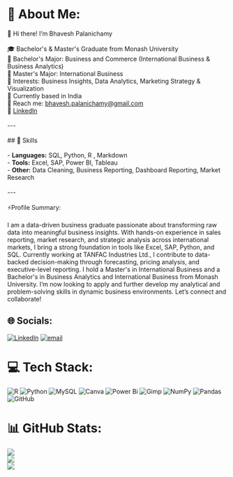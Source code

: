 # 💫 About Me:
👋 Hi there! I’m Bhavesh Palanichamy<br><br>🎓 Bachelor's & Master's Graduate from Monash University <br>📘 Bachelor's Major: Business and Commerce (International Business & Business Analytics) <br>📗 Master's Major: International Business<br>🧠 Interests: Business Insights, Data Analytics, Marketing Strategy & Visualization<br>📍 Currently based in India<br>📧 Reach me: bhavesh.palanichamy@gmail.com <br>🔗 [LinkedIn](www.linkedin.com/in/bhavesh-palanichamy)<br><br>---<br><br>## 🔧 Skills<br><br>- **Languages:** SQL, Python, R , Markdown  <br>- **Tools:** Excel, SAP, Power BI, Tableau  <br>- **Other:** Data Cleaning, Business Reporting, Dashboard Reporting, Market Research<br><br>---<br><br> ⚡Profile Summary: <br><br> I am a data-driven business graduate passionate about transforming raw data into meaningful business insights. With hands-on experience in sales reporting, market research, and strategic analysis across international markets, I bring a strong foundation in tools like Excel, SAP, Python, and SQL. Currently working at TANFAC Industries Ltd., I contribute to data-backed decision-making through forecasting, pricing analysis, and executive-level reporting. I hold a Master's in International Business and a Bachelor's in Business Analytics and International Business from Monash University. I’m now looking to apply and further develop my analytical and problem-solving skills in dynamic business environments. Let’s connect and collaborate!


## 🌐 Socials:
[![LinkedIn](https://img.shields.io/badge/LinkedIn-%230077B5.svg?logo=linkedin&logoColor=white)](https://linkedin.com/in/www.lLinkedin.com/in/bhavesh-palanichamy) [![email](https://img.shields.io/badge/Email-D14836?logo=gmail&logoColor=white)](mailto:bhavesh.palanichamy@gmail.com) 

# 💻 Tech Stack:
![R](https://img.shields.io/badge/r-%23276DC3.svg?style=for-the-badge&logo=r&logoColor=white) ![Python](https://img.shields.io/badge/python-3670A0?style=for-the-badge&logo=python&logoColor=ffdd54) ![MySQL](https://img.shields.io/badge/mysql-4479A1.svg?style=for-the-badge&logo=mysql&logoColor=white) ![Canva](https://img.shields.io/badge/Canva-%2300C4CC.svg?style=for-the-badge&logo=Canva&logoColor=white) ![Power Bi](https://img.shields.io/badge/power_bi-F2C811?style=for-the-badge&logo=powerbi&logoColor=black) ![Gimp](https://img.shields.io/badge/Gimp-657D8B?style=for-the-badge&logo=gimp&logoColor=FFFFFF) ![NumPy](https://img.shields.io/badge/numpy-%23013243.svg?style=for-the-badge&logo=numpy&logoColor=white) ![Pandas](https://img.shields.io/badge/pandas-%23150458.svg?style=for-the-badge&logo=pandas&logoColor=white) ![GitHub](https://img.shields.io/badge/github-%23121011.svg?style=for-the-badge&logo=github&logoColor=white)
# 📊 GitHub Stats:
![](https://github-readme-stats.vercel.app/api?username=Veshy25&theme=transparent&hide_border=true&include_all_commits=false&count_private=false)<br/>
![](https://nirzak-streak-stats.vercel.app/?user=Veshy25&theme=transparent&hide_border=true)<br/>
![](https://github-readme-stats.vercel.app/api/top-langs/?username=Veshy25&theme=transparent&hide_border=true&include_all_commits=false&count_private=false&layout=compact)



